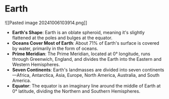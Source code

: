 # Earth

![[Pasted image 20241006103914.png]]

- **Earth's Shape**: Earth is an oblate spheroid, meaning it's slightly flattened at the poles and bulges at the equator.
- **Oceans Cover Most of Earth**: About 71% of Earth's surface is covered by water, primarily in the form of oceans.
- **Prime Meridian**: The Prime Meridian, located at 0° longitude, runs through Greenwich, England, and divides the Earth into the Eastern and Western Hemispheres.
- **Seven Continents**: Earth's landmasses are divided into seven continents—Africa, Antarctica, Asia, Europe, North America, Australia, and South America.
- **Equator**: The equator is an imaginary line around the middle of Earth at 0° latitude, dividing the Northern and Southern Hemispheres.
